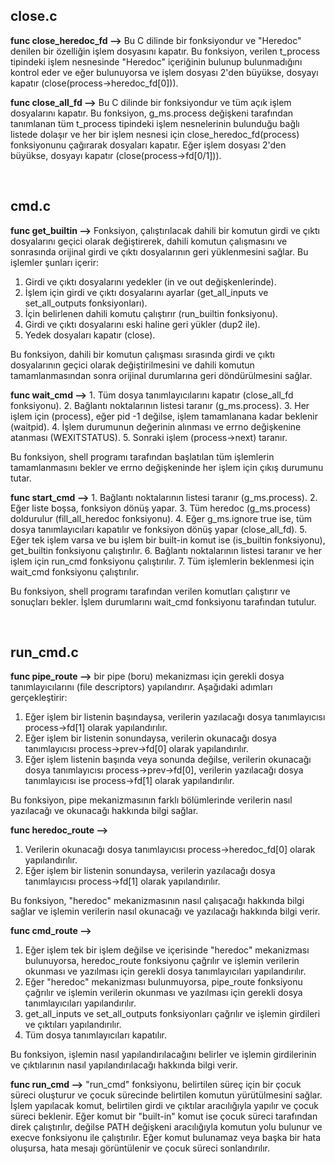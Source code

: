 ## close.c

**func close_heredoc_fd -->** Bu C dilinde bir fonksiyondur ve "Heredoc" denilen bir özelliğin işlem dosyasını kapatır. Bu fonksiyon, verilen t_process tipindeki işlem nesnesinde "Heredoc" içeriğinin bulunup bulunmadığını kontrol eder ve eğer bulunuyorsa ve işlem dosyası 2'den büyükse, dosyayı kapatır (close(process->heredoc_fd[0])).


**func close_all_fd -->** Bu C dilinde bir fonksiyondur ve tüm açık işlem dosyalarını kapatır. Bu fonksiyon, g_ms.process değişkeni tarafından tanımlanan tüm t_process tipindeki işlem nesnelerinin bulunduğu bağlı listede dolaşır ve her bir işlem nesnesi için close_heredoc_fd(process) fonksiyonunu çağırarak dosyaları kapatır. Eğer işlem dosyası 2'den büyükse, dosyayı kapatır (close(process->fd[0/1])).

<br />

## cmd.c

**func get_builtin -->** Fonksiyon, çalıştırılacak dahili bir komutun girdi ve çıktı dosyalarını geçici olarak değiştirerek, dahili komutun çalışmasını ve sonrasında orijinal girdi ve çıktı dosyalarının geri yüklenmesini sağlar. Bu işlemler şunları içerir:

1.  Girdi ve çıktı dosyalarını yedekler (in ve out değişkenlerinde).
2.  İşlem için girdi ve çıktı dosyalarını ayarlar (get_all_inputs ve set_all_outputs fonksiyonları).
3.  İçin belirlenen dahili komutu çalıştırır (run_builtin fonksiyonu).
4.  Girdi ve çıktı dosyalarını eski haline geri yükler (dup2 ile).
5.  Yedek dosyaları kapatır (close).

Bu fonksiyon, dahili bir komutun çalışması sırasında girdi ve çıktı dosyalarının geçici olarak değiştirilmesini ve dahili komutun tamamlanmasından sonra orijinal durumlarına geri döndürülmesini sağlar.


**func wait_cmd -->** 1.  Tüm dosya tanımlayıcılarını kapatır (close_all_fd fonksiyonu).
2.  Bağlantı noktalarının listesi taranır (g_ms.process).
3.  Her işlem için (process), eğer pid -1 değilse, işlem tamamlanana kadar beklenir (waitpid).
4.  İşlem durumunun değerinin alınması ve errno değişkenine atanması (WEXITSTATUS).
5.  Sonraki işlem (process->next) taranır.

Bu fonksiyon, shell programı tarafından başlatılan tüm işlemlerin tamamlanmasını bekler ve errno değişkeninde her işlem için çıkış durumunu tutar.


**func start_cmd -->** 1.  Bağlantı noktalarının listesi taranır (g_ms.process).
2.  Eğer liste boşsa, fonksiyon dönüş yapar.
3.  Tüm heredoc (g_ms.process) doldurulur (fill_all_heredoc fonksiyonu).
4.  Eğer g_ms.ignore true ise, tüm dosya tanımlayıcıları kapatılır ve fonksiyon dönüş yapar (close_all_fd).
5.  Eğer tek işlem varsa ve bu işlem bir built-in komut ise (is_builtin fonksiyonu), get_builtin fonksiyonu çalıştırılır.
6.  Bağlantı noktalarının listesi taranır ve her işlem için run_cmd fonksiyonu çalıştırılır.
7.  Tüm işlemlerin beklenmesi için wait_cmd fonksiyonu çalıştırılır.

Bu fonksiyon, shell programı tarafından verilen komutları çalıştırır ve sonuçları bekler. İşlem durumlarını wait_cmd fonksiyonu tarafından tutulur.

<br />

## run_cmd.c

**func pipe_route -->** bir pipe (boru) mekanizması için gerekli dosya tanımlayıcılarını (file descriptors) yapılandırır. Aşağıdaki adımları gerçekleştirir:

1.  Eğer işlem bir listenin başındaysa, verilerin yazılacağı dosya tanımlayıcısı process->fd[1] olarak yapılandırılır.
2.  Eğer işlem bir listenin sonundaysa, verilerin okunacağı dosya tanımlayıcısı process->prev->fd[0] olarak yapılandırılır.
3.  Eğer işlem listenin başında veya sonunda değilse, verilerin okunacağı dosya tanımlayıcısı process->prev->fd[0], verilerin yazılacağı dosya tanımlayıcısı ise process->fd[1] olarak yapılandırılır.

Bu fonksiyon, pipe mekanizmasının farklı bölümlerinde verilerin nasıl yazılacağı ve okunacağı hakkında bilgi sağlar.


**func heredoc_route -->** 
1.  Verilerin okunacağı dosya tanımlayıcısı process->heredoc_fd[0] olarak yapılandırılır.
2.  Eğer işlem bir listenin sonundaysa, verilerin yazılacağı dosya tanımlayıcısı process->fd[1] olarak yapılandırılır.

Bu fonksiyon, "heredoc" mekanizmasının nasıl çalışacağı hakkında bilgi sağlar ve işlemin verilerin nasıl okunacağı ve yazılacağı hakkında bilgi verir.


**func cmd_route -->** 
1.  Eğer işlem tek bir işlem değilse ve içerisinde "heredoc" mekanizması bulunuyorsa, heredoc_route fonksiyonu çağrılır ve işlemin verilerin okunması ve yazılması için gerekli dosya tanımlayıcıları yapılandırılır.
2.  Eğer "heredoc" mekanizması bulunmuyorsa, pipe_route fonksiyonu çağrılır ve işlemin verilerin okunması ve yazılması için gerekli dosya tanımlayıcıları yapılandırılır.
3.  get_all_inputs ve set_all_outputs fonksiyonları çağrılır ve işlemin girdileri ve çıktıları yapılandırılır.
4.  Tüm dosya tanımlayıcıları kapatılır.

Bu fonksiyon, işlemin nasıl yapılandırılacağını belirler ve işlemin girdilerinin ve çıktılarının nasıl yapılandırılacağı hakkında bilgi verir.


**func run_cmd -->** "run_cmd" fonksiyonu, belirtilen süreç için bir çocuk süreci oluşturur ve çocuk sürecinde belirtilen komutun yürütülmesini sağlar. İşlem yapılacak komut, belirtilen girdi ve çıktılar aracılığıyla yapılır ve çocuk süreci beklenir. Eğer komut bir "built-in" komut ise çocuk süreci tarafından direk çalıştırılır, değilse PATH değişkeni aracılığıyla komutun yolu bulunur ve execve fonksiyonu ile çalıştırılır. Eğer komut bulunamaz veya başka bir hata oluşursa, hata mesajı görüntülenir ve çocuk süreci sonlandırılır.

